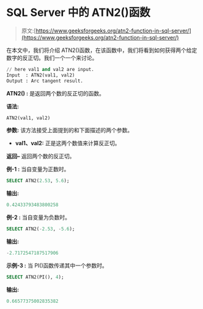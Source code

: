 # SQL Server 中的 ATN2()函数

> 原文:[https://www.geeksforgeeks.org/atn2-function-in-sql-server/](https://www.geeksforgeeks.org/atn2-function-in-sql-server/)

在本文中，我们将介绍 ATN2()函数，在该函数中，我们将看到如何获得两个给定数字的反正切。我们一个一个来讨论。

```sql
// here val1 and val2 are input.
Input  : ATN2(val1, val2)     
Output : Arc tangent result.

```

**ATN2() :**
是返回两个数的反正切的函数。

**语法:**

```sql
ATN2(val1, val2)

```

**参数:**
该方法接受上面提到的和下面描述的两个参数。

*   **val1、val2:**
    正是这两个数值来计算反正切。

**返回–**
返回两个数的反正切。

**例-1 :**
当自变量为正数时。

```sql
SELECT ATN2(2.53, 5.6);

```

**输出:**

```sql
0.42433793483800258

```

**例-2 :**
当自变量为负数时。

```sql
SELECT ATN2(-2.53, -5.6);

```

**输出:**

```sql
-2.7172547187517906

```

**示例-3 :**
当 PI()函数传递其中一个参数时。

```sql
SELECT ATN2(PI(), 4);

```

**输出:**

```sql
0.66577375002835382

```